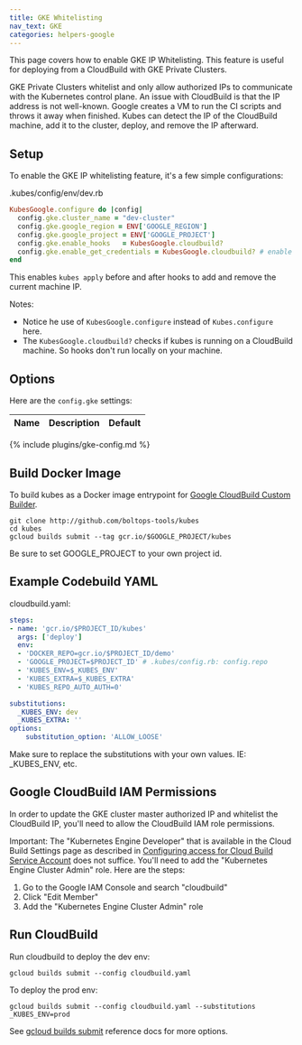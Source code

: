 ```yaml
---
title: GKE Whitelisting
nav_text: GKE
categories: helpers-google
---
```


This page covers how to enable GKE IP Whitelisting. This feature is useful for deploying from a CloudBuild with GKE Private Clusters.

GKE Private Clusters whitelist and only allow authorized IPs to communicate with the Kubernetes control plane.  An issue with CloudBuild is that the IP address is not well-known.  Google creates a VM to run the CI scripts and throws it away when finished.  Kubes can detect the IP of the CloudBuild machine, add it to the cluster, deploy, and remove the IP afterward.

## Setup

To enable the GKE IP whitelisting feature, it's a few simple configurations:

.kubes/config/env/dev.rb

```ruby
KubesGoogle.configure do |config|
  config.gke.cluster_name = "dev-cluster"
  config.gke.google_region = ENV['GOOGLE_REGION']
  config.gke.google_project = ENV['GOOGLE_PROJECT']
  config.gke.enable_hooks   = KubesGoogle.cloudbuild?
  config.gke.enable_get_credentials = KubesGoogle.cloudbuild? # enable hook to call: gcloud container clusters get-credentials
end
```

This enables `kubes apply` before and after hooks to add and remove the current machine IP.

Notes:

* Notice he use of `KubesGoogle.configure` instead of `Kubes.configure` here.
* The `KubesGoogle.cloudbuild?` checks if kubes is running on a CloudBuild machine.  So hooks don't run locally on your machine.

## Options

Here are the `config.gke` settings:

Name | Description | Default
---|---|---
{% include plugins/gke-config.md %}

## Build Docker Image

To build kubes as a Docker image entrypoint for [Google CloudBuild Custom Builder](https://cloud.google.com/cloud-build/docs/configuring-builds/use-community-and-custom-builders).

    git clone http://github.com/boltops-tools/kubes
    cd kubes
    gcloud builds submit --tag gcr.io/$GOOGLE_PROJECT/kubes

Be sure to set GOOGLE_PROJECT to your own project id.

## Example Codebuild YAML

cloudbuild.yaml:

```yaml
steps:
- name: 'gcr.io/$PROJECT_ID/kubes'
  args: ['deploy']
  env:
  - 'DOCKER_REPO=gcr.io/$PROJECT_ID/demo'
  - 'GOOGLE_PROJECT=$PROJECT_ID' # .kubes/config.rb: config.repo
  - 'KUBES_ENV=$_KUBES_ENV'
  - 'KUBES_EXTRA=$_KUBES_EXTRA'
  - 'KUBES_REPO_AUTO_AUTH=0'

substitutions:
  _KUBES_ENV: dev
  _KUBES_EXTRA: ''
options:
    substitution_option: 'ALLOW_LOOSE'
```

Make sure to replace the substitutions with your own values. IE: _KUBES_ENV, etc.

## Google CloudBuild IAM Permissions

In order to update the GKE cluster master authorized IP and whitelist the CloudBuild IP, you'll need to allow the CloudBuild IAM role permissions.

Important: The "Kubernetes Engine Developer" that is available in the Cloud Build Settings page as described in [Configuring access for Cloud Build Service Account](https://cloud.google.com/cloud-build/docs/securing-builds/configure-access-for-cloud-build-service-account) does not suffice. You'll need to add the "Kubernetes Engine Cluster Admin" role. Here are the steps:

1. Go to the Google IAM Console and search "cloudbuild"
2. Click "Edit Member"
3. Add the "Kubernetes Engine Cluster Admin" role

## Run CloudBuild

Run cloudbuild to deploy the dev env:

    gcloud builds submit --config cloudbuild.yaml

To deploy the prod env:

    gcloud builds submit --config cloudbuild.yaml --substitutions _KUBES_ENV=prod

See [gcloud builds submit](https://cloud.google.com/sdk/gcloud/reference/builds/submit) reference docs for more options.
